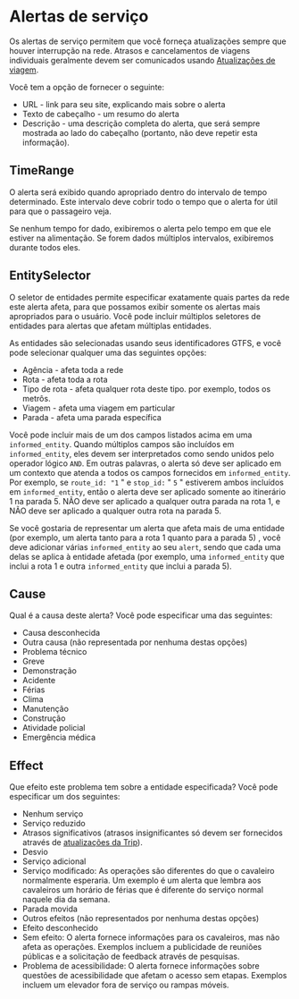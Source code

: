 # Alertas de serviço

Os alertas de serviço permitem que você forneça atualizações sempre que houver interrupção na rede. Atrasos e cancelamentos de viagens individuais geralmente devem ser comunicados usando [Atualizações de viagem](trip-updates.md).

Você tem a opção de fornecer o seguinte:

*   URL - link para seu site, explicando mais sobre o alerta
*   Texto de cabeçalho - um resumo do alerta
*   Descrição - uma descrição completa do alerta, que será sempre mostrada ao lado do cabeçalho (portanto, não deve repetir esta informação).

## TimeRange

O alerta será exibido quando apropriado dentro do intervalo de tempo determinado. Este intervalo deve cobrir todo o tempo que o alerta for útil para que o passageiro veja.

Se nenhum tempo for dado, exibiremos o alerta pelo tempo em que ele estiver na alimentação. Se forem dados múltiplos intervalos, exibiremos durante todos eles.

## EntitySelector

O seletor de entidades permite especificar exatamente quais partes da rede este alerta afeta, para que possamos exibir somente os alertas mais apropriados para o usuário. Você pode incluir múltiplos seletores de entidades para alertas que afetam múltiplas entidades.

As entidades são selecionadas usando seus identificadores GTFS, e você pode selecionar qualquer uma das seguintes opções:

*   Agência - afeta toda a rede
*   Rota - afeta toda a rota
*   Tipo de rota - afeta qualquer rota deste tipo. por exemplo, todos os metrôs.
*   Viagem - afeta uma viagem em particular
*   Parada - afeta uma parada específica

Você pode incluir mais de um dos campos listados acima em uma `informed_entity`. Quando múltiplos campos são incluídos em `informed_entity`, eles devem ser interpretados como sendo unidos pelo operador lógico `AND`. Em outras palavras, o alerta só deve ser aplicado em um contexto que atenda a todos os campos fornecidos em `informed_entity`. Por exemplo, se `route_id: "1` " e `stop_id:` " `5` " estiverem ambos incluídos em `informed_entity`, então o alerta deve ser aplicado somente ao itinerário 1 na parada 5. NÃO deve ser aplicado a qualquer outra parada na rota 1, e NÃO deve ser aplicado a qualquer outra rota na parada 5.

Se você gostaria de representar um alerta que afeta mais de uma entidade (por exemplo, um alerta tanto para a rota 1 quanto para a parada 5) , você deve adicionar várias `informed_entity` ao seu `alert`, sendo que cada uma delas se aplica à entidade afetada (por exemplo, uma `informed_entity` que inclui a rota 1 e outra `informed_entity` que inclui a parada 5).

## Cause

Qual é a causa deste alerta? Você pode especificar uma das seguintes:

*   Causa desconhecida
*   Outra causa (não representada por nenhuma destas opções)
*   Problema técnico
*   Greve
*   Demonstração
*   Acidente
*   Férias
*   Clima
*   Manutenção
*   Construção
*   Atividade policial
*   Emergência médica

## Effect

Que efeito este problema tem sobre a entidade especificada? Você pode especificar um dos seguintes:

*   Nenhum serviço
*   Serviço reduzido
*   Atrasos significativos (atrasos insignificantes só devem ser fornecidos através de [atualizações da Trip](trip-updates.md)).
*   Desvio
*   Serviço adicional
*   Serviço modificado: As operações são diferentes do que o cavaleiro normalmente esperaria. Um exemplo é um alerta que lembra aos cavaleiros um horário de férias que é diferente do serviço normal naquele dia da semana.
*   Parada movida
*   Outros efeitos (não representados por nenhuma destas opções)
*   Efeito desconhecido
*   Sem efeito: O alerta fornece informações para os cavaleiros, mas não afeta as operações. Exemplos incluem a publicidade de reuniões públicas e a solicitação de feedback através de pesquisas.
*   Problema de acessibilidade: O alerta fornece informações sobre questões de acessibilidade que afetam o acesso sem etapas. Exemplos incluem um elevador fora de serviço ou rampas móveis.
